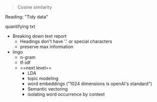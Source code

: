 >Cosine similarity

Reading: "Tidy data"

quantifying txt

- Breaking down text report
	- Headings don't have '.' or special characters
	- preserve max information
- lingo
	- n-gram
	- tf-idf
	- ==next level==
		- LDA
		- topic modeling
		- word embeddings ("1024 dimensions is openAI's standard")
		- Semantic vectoring
		- isolating word occurrence by context 